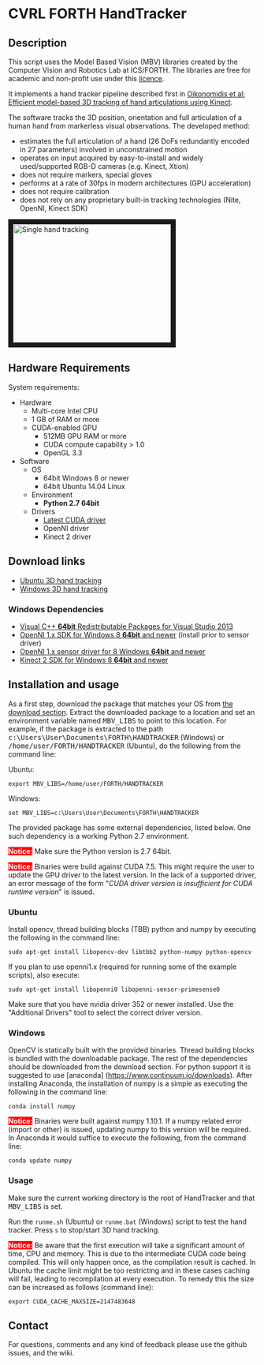 # CVRL FORTH HandTracker


## Description

This script uses the Model Based Vision (MBV) libraries created by the Computer Vision and Robotics Lab at ICS/FORTH. The libraries are free for academic and non-profit use under this [licence](license.txt).

It implements a hand tracker pipeline described first in [Oikonomidis et al: Efficient model-based 3D tracking of hand articulations using Kinect](http://users.ics.forth.gr/~argyros/mypapers/2011_09_bmvc_kinect_hand_tracking.pdf).


The software tracks the 3D position, orientation and full articulation of a human hand from markerless visual observations. The developed method:

 * estimates the full articulation of a hand (26 DoFs redundantly encoded in 27 parameters)  involved in unconstrained motion
 * operates on input acquired by easy-to-install and widely used/supported RGB-D cameras (e.g. Kinect, Xtion)
 * does not require markers, special gloves
 * performs at a rate of 30fps in modern architectures (GPU acceleration)
 * does not require calibration
 * does not rely on any proprietary built-in tracking technologies (Nite, OpenNI, Kinect SDK)

<a href="http://www.youtube.com/watch?feature=player_embedded&v=Fxa43qcm1C4" target="_blank"><img src="http://img.youtube.com/vi/Fxa43qcm1C4/0.jpg" alt="Single hand tracking" width="320" height="240" border="10"/></a>


## Hardware Requirements

System requirements:

- Hardware
	- Multi-core Intel CPU
	- 1 GB of RAM or more
	- CUDA-enabled GPU
		- 512MB GPU RAM or more
		- CUDA compute capability > 1.0
		- OpenGL 3.3
- Software
	- OS
		- 64bit Windows 8 or newer
		- 64bit Ubuntu 14.04 Linux
	- Environment
		- **Python 2.7 64bit**
	- Drivers
		- [Latest CUDA driver](https://developer.nvidia.com/cuda-downloads)
		- OpenNI driver
		- Kinect 2 driver

## Download links
<a name="download"></a>

- [Ubuntu 3D hand tracking](http://cvrlcode.ics.forth.gr/files/mbv/v1.1/MBV_PythonAPI_Linux_1.1.zip)
- [Windows 3D hand tracking](http://cvrlcode.ics.forth.gr/files/mbv/v1.1/MBV_PythonAPI_Win_1.1.zip)

### Windows Dependencies

- [Visual C++ **64bit** Redistributable Packages for Visual Studio 2013](https://www.microsoft.com/en-us/download/details.aspx?id=40784)
- [OpenNI 1.x SDK for Windows 8 **64bit** and newer](http://cvrlcode.ics.forth.gr/web_share/OpenNI/OpenNI_SDK/OpenNI_1.x/OpenNI-Win64-1.5.7.10-Dev.zip) (install prior to sensor driver)
- [OpenNI 1.x sensor driver for 8 Windows **64bit** and newer](http://cvrlcode.ics.forth.gr/web_share/OpenNI/OpenNI_SDK/OpenNI_1.x/Sensor_Driver/Sensor-Win64-5.1.6.6-Redist.zip)
- [Kinect 2 SDK for Windows 8 **64bit** and newer](http://www.microsoft.com/en-us/download/details.aspx?id=44561)

## Installation and usage

As a first step, download the package that matches your OS from [the download section](#download). Extract the downloaded package to a location and set an environment variable named <tt>MBV_LIBS</tt> to point to this location. For example, if the package is extracted to the path <tt>c:\Users\User\Documents\FORTH\HANDTRACKER</tt> (Windows) or <tt>/home/user/FORTH/HANDTRACKER</tt> (Ubuntu), do the following from the command line:


Ubuntu:

```
export MBV_LIBS=/home/user/FORTH/HANDTRACKER
```

Windows:

```
set MBV_LIBS=c:\Users\User\Documents\FORTH\HANDTRACKER
```

The provided package has some external dependencies, listed below. One such dependency is a working Python 2.7 environment.

<span style="color:#FFFFFF;background-color:#FF0000">**Notice:**</span> Make sure the Python version is 2.7 64bit.

<span style="color:#FFFFFF;background-color:#FF0000">**Notice:**</span> Binaries were build against CUDA 7.5. This might require the user to update the GPU driver to the latest version. In the lack of a supported driver, an error message of the form "*CUDA driver version is insufficient for CUDA runtime version*" is issued.

### Ubuntu

Install opencv, thread building blocks (TBB) python and numpy by executing the following in the command line:

```
sudo apt-get install libopencv-dev libtbb2 python-numpy python-opencv
```

If you plan to use openni1.x (required for running some of the example scripts), also execute:

```
sudo apt-get install libopenni0 libopenni-sensor-primesense0 
```

Make sure that you have nvidia driver 352 or newer installed. Use the
"Additional Drivers" tool to select the correct driver version.

### Windows

OpenCV is statically built with the provided binaries. Thread building blocks is bundled with the downloadable package. The rest of the dependencies should be downloaded from the download section. For python support it is suggested to use [anaconda] (https://www.continuum.io/downloads). After installing Anaconda, the installation of numpy is a simple as executing the following in the command line:

```
conda install numpy
```

<span style="color:#FFFFFF;background-color:#FF0000">**Notice:**</span> Binaries were built against numpy 1.10.1. If a numpy related error (import or other) is issued, updating numpy to this version will be required. In Anaconda it would suffice to execute the following, from the command line:

```
conda update numpy
```

### Usage

Make sure the current working directory is the root of HandTracker and that <tt>MBV_LIBS</tt> is set.

Run the `runme.sh` (Ubuntu) or `runme.bat` (Windows) script to test the hand tracker. Press `s` to stop/start 3D hand tracking.

<span style="color:#FFFFFF;background-color:#FF0000">**Notice:**</span> Be aware that the first execution will take a significant amount of time, CPU and memory. This is due to the intermediate CUDA code being compiled. This will only happen once, as the compilation result is cached. In Ubuntu the cache limit might be too restricting and in these cases caching will fail, leading to recompilation at every execution. To remedy this the size can be increased as follows (command line):

```
export CUDA_CACHE_MAXSIZE=2147483648
```


## Contact

For questions, comments and any kind of feedback please use the github issues, and the wiki. 

